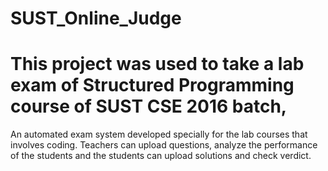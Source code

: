 # SUST_Online_Judge
# This project was used to take a lab exam of Structured Programming course of SUST CSE 2016 batch, 
An automated exam system developed specially for the lab courses that involves
coding. Teachers can upload questions, analyze the performance of the students and the students can
upload solutions and check verdict.
